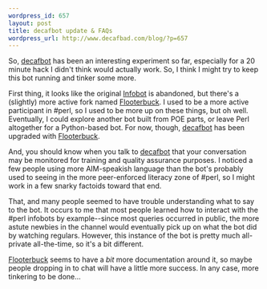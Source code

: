 ```yaml
--- 
wordpress_id: 657
layout: post
title: decafbot update & FAQs
wordpress_url: http://www.decafbad.com/blog/?p=657
---
```

So, [decafbot][] has been an interesting experiment so far, especially for a 20 minute hack I didn't think would actually work.  So, I think I might try to keep this bot running and tinker some more.

First thing, it looks like the original [Infobot][] is abandoned, but there's a (slightly) more active fork named [Flooterbuck][].  I used to be a more active participant in #perl, so I used to be more up on these things, but oh well.  Eventually, I could explore another bot built from POE parts, or leave Perl altogether for a Python-based bot.  For now, though, [decafbot][] has been upgraded with [Flooterbuck][].  

And, you should know when you talk to [decafbot][] that your conversation may be monitored for training and quality assurance purposes.  I noticed a few people using more AIM-speakish language than the bot's probably used to seeing in the more peer-enforced literacy zone of #perl, so I might work in a few snarky factoids toward that end.  

That, and many people seemed to have trouble understanding what to say to the bot.  It occurs to me that most people learned how to interact with the #perl infobots by example--since most queries occurred in public, the more astute newbies in the channel would eventually pick up on what the bot did by watching regulars.  However, this instance of the bot is pretty much all-private all-the-time, so it's a bit different.

[Flooterbuck][] seems to have a *bit* more documentation around it, so maybe people dropping in to chat will have a little more success.  In any case, more tinkering to be done...


[flooterbuck]: http://flooterbuck.sourceforge.net/
[decafbot]: aim:goim?Screenname=decafbot&Message=help+index
[infobot]: http://www.infobot.org
